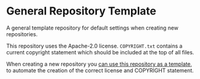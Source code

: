 # General Repository Template

A general template repository for default settings when creating new repositories.

This repository uses the Apache-2.0 license. `COPYRIGHT.txt` contains a current copyright statement which should be included at the top of all files.

When creating a new repository you [can use this repository as a template](https://docs.github.com/en/repositories/creating-and-managing-repositories/creating-a-repository-from-a-template), to automate the creation of the correct license and COPYRIGHT statement.
